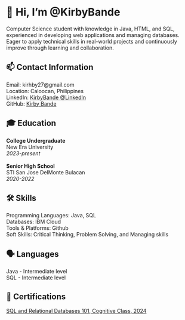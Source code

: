 <h1>👋 Hi, I’m @KirbyBande</h1>
<p>Computer Science student with knowledge in Java, HTML, and SQL, experienced in developing web applications and managing databases. Eager to apply technical skills in real-world projects and continuously improve through learning and collaboration.</p>
<h2>📫 Contact Information</h2>
Email: kirhby27@gmail.com <br>
Location: Caloocan, Philippines<br>
LinkedIn: <a href=https://www.linkedin.com/in/kirby-bande-046264294/>KirbyBande @LinkedIn</a><br>
GitHub: <a href=https://github.com/KirbyBande>Kirby Bande</a><br>

<h2>🎓 Education</h2>
<b>College Undergraduate</b><br>
New Era University<br>
<i>2023-present</i><br><br>
<b>Senior High School</b><br>
STI San Jose DelMonte Bulacan <br>
<i>2020-2022</i><br>

<h2>🛠️ Skills</h2>
Programming Languages: Java, SQL <br>
Databases: IBM Cloud <br>
Tools & Platforms: Github <br>
Soft Skills: Critical Thinking, Problem Solving, and Managing skills<br>

<h2>🗣️ Languages</h2>
Java - Intermediate level <br>
SQL - Intermediate level <br>

<h2>📜 Certifications</h2>
<a href="https://bit.ly/3BZKO1n">SQL and Relational Databases 101, Cognitive Class, 2024</a>



<!---
KirbyBande/KirbyBande is a ✨ special ✨ repository because its `README.md` (this file) appears on your GitHub profile.
You can click the Preview link to take a look at your changes.
--->
